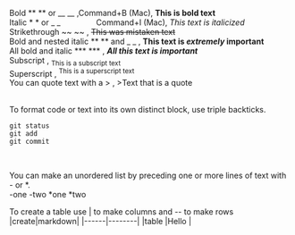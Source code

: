 Bold	** ** or __ __	,Command+B (Mac), **This is bold text** <br>
Italic	* * or _ _     	Command+I (Mac), *This text is italicized* <br>
Strikethrough	~~ ~~	, ~~This was mistaken text~~ <br>
Bold and nested italic	** ** and _ _	, **This text is _extremely_ important** <br>
All bold and italic	*** *** , ***All this text is important*** <br>
Subscript	<sub> </sub> , <sub>This is a subscript text</sub> <br>
Superscript	<sup> </sup> , <sup>This is a superscript text</sup> <br>
You can quote text with a > , >Text that is a quote<br><br>

To format code or text into its own distinct block, use triple backticks.<br>
```
git status
git add
git commit
``` 
<br>

You can make an unordered list by preceding one or more lines of text with - or *.<br>
-one
-two
*one
*two
<br>

To create a table use | to make columns and -- to make rows <br>
|create|markdown|
|------|--------|
|table |Hello   |


